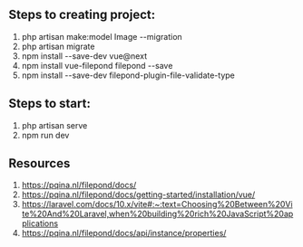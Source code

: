 ## Steps to creating project:
1. php artisan make:model Image --migration 
2. php artisan migrate
3. npm install --save-dev vue@next
4. npm install vue-filepond filepond --save
5. npm install --save-dev filepond-plugin-file-validate-type

## Steps to start:
1. php artisan serve
2. npm run dev

## Resources
1. https://pqina.nl/filepond/docs/
2. https://pqina.nl/filepond/docs/getting-started/installation/vue/
3. https://laravel.com/docs/10.x/vite#:~:text=Choosing%20Between%20Vite%20And%20Laravel,when%20building%20rich%20JavaScript%20applications
4. https://pqina.nl/filepond/docs/api/instance/properties/
